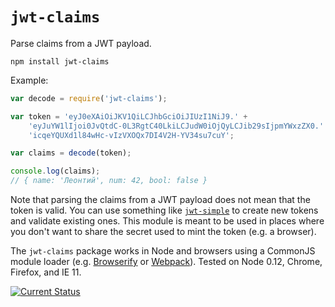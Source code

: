 # `jwt-claims`

Parse claims from a JWT payload.

    npm install jwt-claims

Example:

```js
var decode = require('jwt-claims');

var token = 'eyJ0eXAiOiJKV1QiLCJhbGciOiJIUzI1NiJ9.' +
    'eyJuYW1lIjoi0JvQtdC-0L3RgtC40LkiLCJudW0iOjQyLCJib29sIjpmYWxzZX0.' +
    'icqeYQUXd1l84wHc-vIzVXOQx7DI4V2H-YV34su7cuY';

var claims = decode(token);

console.log(claims);
// { name: 'Леонтий', num: 42, bool: false }
```

Note that parsing the claims from a JWT payload does not mean that the token is valid.  You can use something like [`jwt-simple`](https://www.npmjs.com/package/jwt-simple) to create new tokens and validate existing ones.  This module is meant to be used in places where you don't want to share the secret used to mint the token (e.g. a browser).

The `jwt-claims` package works in Node and browsers using a CommonJS module loader (e.g. [Browserify](http://browserify.org/) or [Webpack](http://webpack.github.io/)).  Tested on Node 0.12, Chrome, Firefox, and IE 11.

[![Current Status](https://secure.travis-ci.org/tschaub/jwt-claims.svg?branch=master)](https://travis-ci.org/tschaub/jwt-claims)
